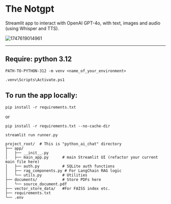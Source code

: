 # The Notgpt

Streamlit app to interact with OpenAI GPT-4o, with text, images and audio (using Whisper and TTS).

![1747619014961](image/readme/1747619014961.png)

---

## Require: python 3.12

`PATH-TO-PYTHON-312 -m venv <name_of_your_environment>`

`.venv\Scripts\Activate.ps1`

## To run the app locally:

`pip install -r requirements.txt`

or

`pip install -r requirements.txt --no-cache-dir`

`streamlit run runner.py`

```
project_root/  # This is "python_ai_chat" directory
├── app/  
│   ├── __init__.py
│   ├── main_app.py      # main Streamlit UI (refactor your current main file here)
│   ├── auth.py          # SQLite auth functions
│   ├── rag_components.py # For LangChain RAG logic
│   └── utils.py         # Utilities
├── documents/           # Store PDFs here
│   └── source_document.pdf
├── vector_store_data/   #For FAISS index etc.
├── requirements.txt
└── .env
```
